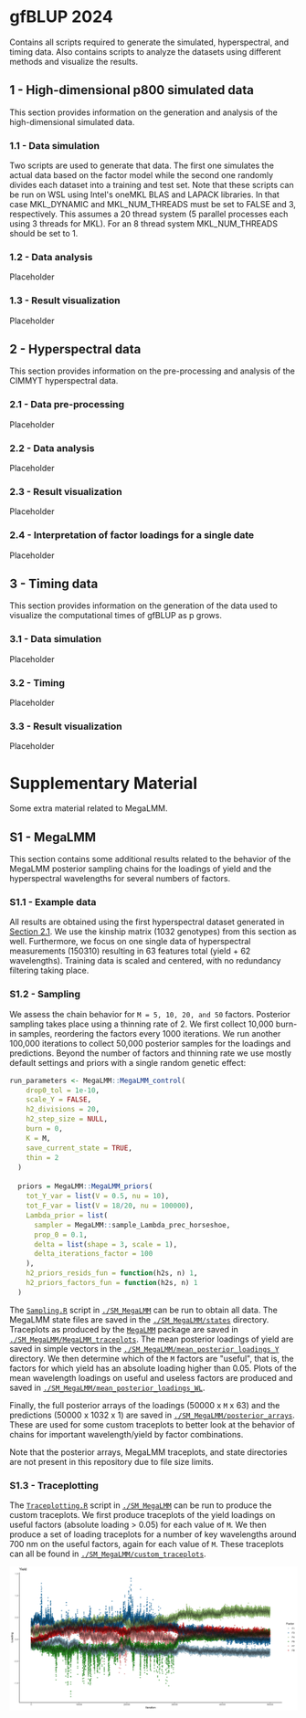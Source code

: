 # gfBLUP 2024

Contains all scripts required to generate the simulated, hyperspectral, and timing data. Also contains scripts to analyze the datasets using different methods and visualize the results.

## 1 - High-dimensional p800 simulated data

This section provides information on the generation and analysis of the high-dimensional simulated data.

### 1.1 - Data simulation

Two scripts are used to generate that data. The first one simulates the actual data based on the factor model while the second one randomly divides each dataset into a training and test set. Note that these scripts can be run on WSL using Intel's oneMKL BLAS and LAPACK libraries. In that case MKL_DYNAMIC and MKL_NUM_THREADS must be set to FALSE and 3, respectively. This assumes a 20 thread system (5 parallel processes each using 3 threads for MKL). For an 8 thread system MKL_NUM_THREADS should be set to 1.

### 1.2 - Data analysis

Placeholder

### 1.3 - Result visualization

Placeholder

## 2 - Hyperspectral data

This section provides information on the pre-processing and analysis of the CIMMYT hyperspectral data.

### 2.1 - Data pre-processing

Placeholder

### 2.2 - Data analysis

Placeholder

### 2.3 - Result visualization

Placeholder

### 2.4 - Interpretation of factor loadings for a single date

Placeholder

## 3 - Timing data

This section provides information on the generation of the data used to visualize the computational times of gfBLUP as p grows.

### 3.1 - Data simulation

Placeholder

### 3.2 - Timing

Placeholder

### 3.3 - Result visualization

Placeholder

# Supplementary Material

Some extra material related to MegaLMM.

## S1 - MegaLMM

This section contains some additional results related to the behavior of the MegaLMM posterior sampling chains for the loadings of yield and the hyperspectral wavelengths for several numbers of factors.

### S1.1 - Example data

All results are obtained using the first hyperspectral dataset generated in [Section 2.1](https://github.com/KillianMelsen/gfBLUP_2024/tree/main?tab=readme-ov-file#21---data-pre-processing). We use the kinship matrix (1032 genotypes) from this section as well. Furthermore, we focus on one single data of hyperspectral measurements (150310) resulting in 63 features total (yield + 62 wavelengths). Training data is scaled and centered, with no redundancy filtering taking place.

### S1.2 - Sampling

We assess the chain behavior for `M = 5, 10, 20, and 50` factors. Posterior sampling takes place using a thinning rate of 2. We first collect 10,000 burn-in samples, reordering the factors every 1000 iterations. We run another 100,000 iterations to collect 50,000 posterior samples for the loadings and predictions. Beyond the number of factors and thinning rate we use mostly default settings and priors with a single random genetic effect:

``` r
run_parameters <- MegaLMM::MegaLMM_control(
    drop0_tol = 1e-10,
    scale_Y = FALSE,
    h2_divisions = 20,
    h2_step_size = NULL,
    burn = 0,
    K = M,
    save_current_state = TRUE,
    thin = 2
  )
  
  priors = MegaLMM::MegaLMM_priors(
    tot_Y_var = list(V = 0.5, nu = 10),
    tot_F_var = list(V = 18/20, nu = 100000),
    Lambda_prior = list(
      sampler = MegaLMM::sample_Lambda_prec_horseshoe,
      prop_0 = 0.1,
      delta = list(shape = 3, scale = 1),
      delta_iterations_factor = 100
    ),
    h2_priors_resids_fun = function(h2s, n) 1,
    h2_priors_factors_fun = function(h2s, n) 1
  )
```

The [`Sampling.R`](SM_MegaLMM/Sampling.R) script in [`./SM_MegaLMM`](SM_MegaLMM) can be run to obtain all data. The MegaLMM state files are saved in the [`./SM_MegaLMM/states`](SM_MegaLMM/states) directory. Traceplots as produced by the [`MegaLMM`](https://doi.org/10.1186/s13059-021-02416-w) package are saved in [`./SM_MegaLMM/MegaLMM_traceplots`](SM_MegaLMM/MegaLMM_traceplots). The mean posterior loadings of yield are saved in simple vectors in the [`./SM_MegaLMM/mean_posterior_loadings_Y`](SM_MegaLMM/mean_posterior_loadings_Y) directory. We then determine which of the `M` factors are "useful", that is, the factors for which yield has an absolute loading higher than 0.05. Plots of the mean wavelength loadings on useful and useless factors are produced and saved in [`./SM_MegaLMM/mean_posterior_loadings_WL`](SM_MegaLMM/mean_posterior_loadings_WL).

Finally, the full posterior arrays of the loadings (50000 x `M` x 63) and the predictions (50000 x 1032 x 1) are saved in [`./SM_MegaLMM/posterior_arrays`](SM_MegaLMM/posterior_arrays). These are used for some custom traceplots to better look at the behavior of chains for important wavelength/yield by factor combinations.

Note that the posterior arrays, MegaLMM traceplots, and state directories are not present in this repository due to file size limits.

### S1.3 - Traceplotting

The [`Traceplotting.R`](SM_MegaLMM/Traceplotting.R) script in [`./SM_MegaLMM`](SM_MegaLMM) can be run to produce the custom traceplots. We first produce traceplots of the yield loadings on useful factors (absolute loading \> 0.05) for each value of `M`. We then produce a set of loading traceplots for a number of key wavelengths around 700 nm on the useful factors, again for each value of `M`. These traceplots can all be found in [`./SM_MegaLMM/custom_traceplots`](SM_MegaLMM/custom_traceplots).

![](SM_MegaLMM/custom_traceplots/M50_Y.jpg)
